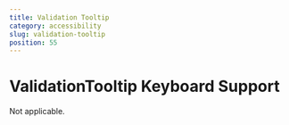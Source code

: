 ```yaml
---
title: Validation Tooltip
category: accessibility
slug: validation-tooltip
position: 55
---
```

# ValidationTooltip Keyboard Support

Not applicable.
